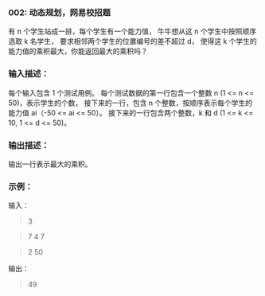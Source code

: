 ### 002: 动态规划，网易校招题
有 n 个学生站成一排，每个学生有一个能力值，
牛牛想从这 n 个学生中按照顺序选取 k 名学生，
要求相邻两个学生的位置编号的差不超过 d，
使得这 k 个学生的能力值的乘积最大，你能返回最大的乘积吗？

### 输入描述：
每个输入包含 1 个测试用例。
每个测试数据的第一行包含一个整数 n (1 <= n <= 50)，表示学生的个数，
接下来的一行，包含 n 个整数，按顺序表示每个学生的能力值 ai（-50 <= ai <= 50）。
接下来的一行包含两个整数，k 和 d (1 <= k <= 10, 1 <= d <= 50)。

### 输出描述：
输出一行表示最大的乘积。

### 示例：

输入：
> 3

> 7 4 7

> 2 50

输出：
> 49


